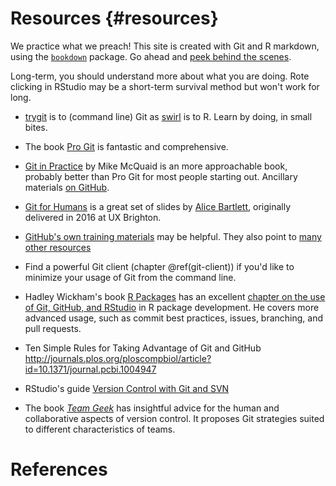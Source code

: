 # Resources {#resources}

We practice what we preach! This site is created with Git and R markdown, using the [`bookdown`](https://github.com/rstudio/bookdown/) package. Go ahead and 
[peek behind the scenes](https://github.com/jennybc/happy-git-with-r).

Long-term, you should understand more about what you are doing. Rote clicking in
RStudio may be a short-term survival method but won't work for long.

  * [trygit](https://try.github.io/levels/1/challenges/1) is to (command line) Git as [swirl](http://swirlstats.com) is to R. Learn by doing, in small bites.

  * The book [Pro Git](http://git-scm.com/book) is fantastic and comprehensive.
  
  * [Git in Practice](https://www.manning.com/books/git-in-practice) by Mike McQuaid is an more approachable book, probably better than Pro Git for most people starting out. Ancillary materials [on GitHub](https://github.com/MikeMcQuaid/GitInPractice).
  
  * [Git for Humans](https://speakerdeck.com/alicebartlett/git-for-humans) is a great set of slides by [Alice Bartlett](https://alicebartlett.co.uk), originally delivered in 2016 at UX Brighton.

  * [GitHub's own training materials](http://training.github.com/kit/) may be helpful. They also point to [many other resources](https://help.github.com/articles/what-are-other-good-resources-for-learning-git-and-github)

  * Find a powerful Git client (chapter \@ref(git-client)) if you'd like to minimize your usage of Git from the command line.
  
  * Hadley Wickham's book [R Packages](http://r-pkgs.had.co.nz) has an excellent 
  [chapter on the use of Git, GitHub, and RStudio](http://r-pkgs.had.co.nz/git.html) 
  in R package development. He covers more advanced usage, such as commit best practices, 
  issues, branching, and pull requests.
  
  * Ten Simple Rules for Taking Advantage of Git and GitHub <http://journals.plos.org/ploscompbiol/article?id=10.1371/journal.pcbi.1004947>

  * RStudio's guide 
  [Version Control with Git and SVN](https://support.rstudio.com/hc/en-us/articles/200532077-Version-Control-with-Git-and-SVN)
  
  * The book *[Team Geek](http://shop.oreilly.com/product/0636920018025.do)* has insightful advice for the human and collaborative aspects of version control.  It proposes Git strategies suited to different characteristics of teams.

# References
